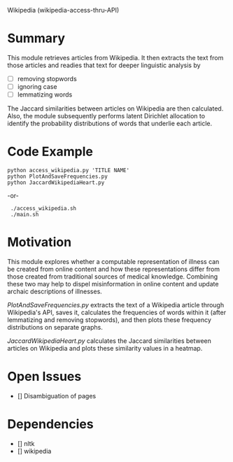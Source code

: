 Wikipedia (wikipedia-access-thru-API)

Summary
=====

  This module retrieves articles from Wikipedia. It then extracts the text from those articles and readies that text for deeper linguistic analysis by 

   - [ ] removing stopwords
   - [ ] ignoring case 
   - [ ] lemmatizing words

 The Jaccard similarities between articles on Wikipedia are then calculated. 
 Also, the module subsequently performs latent Dirichlet allocation to identify the probability distributions of words that underlie each article.

Code Example
====

    python access_wikipedia.py 'TITLE NAME'
    python PlotAndSaveFrequencies.py
    python JaccardWikipediaHeart.py

 -or-

     ./access_wikipedia.sh
     ./main.sh

Motivation
====

 This module explores whether a computable representation of illness can be created from online content and how these representations differ from those created from traditional sources of medical knowledge. Combining these two may help to dispel misinformation in online content and update archaic descriptions of illnesses. 


_PlotAndSaveFrequencies.py_ extracts the text of a Wikipedia article through Wikipedia's API, saves it, calculates the frequencies of words within it (after lemmatizing and removing stopwords), and then plots these frequency distributions on separate graphs.

_JaccardWikipediaHeart.py_ calculates the Jaccard similarities between articles on Wikipedia and plots these similarity values in a heatmap.


Open Issues
====

 - [] Disambiguation of pages 

 
Dependencies
====
  - [] nltk
  - [] wikipedia
